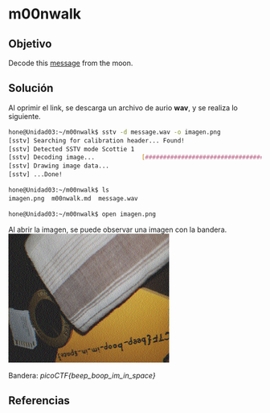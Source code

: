 # m00nwalk

## Objetivo

Decode this [message](https://jupiter.challenges.picoctf.org/static/fc1edf07742e98a480c6aff7d2546107/message.wav) from the moon.

## Solución

Al oprimir el link, se descarga un archivo de aurio **wav**, y se realiza lo siguiente.

```bash
hone@Unidad03:~/m00nwalk$ sstv -d message.wav -o imagen.png
[sstv] Searching for calibration header... Found!    
[sstv] Detected SSTV mode Scottie 1
[sstv] Decoding image...             [####################################################################################################] 100%
[sstv] Drawing image data...
[sstv] ...Done!
```

```bash
hone@Unidad03:~/m00nwalk$ ls
imagen.png  m00nwalk.md  message.wav
```

```bash
hone@Unidad03:~/m00nwalk$ open imagen.png 
```

Al abrir la imagen, se puede observar una imagen con la bandera.
![imagen](imagen.png)

Bandera: *picoCTF{beep_boop_im_in_space}*

## Referencias
